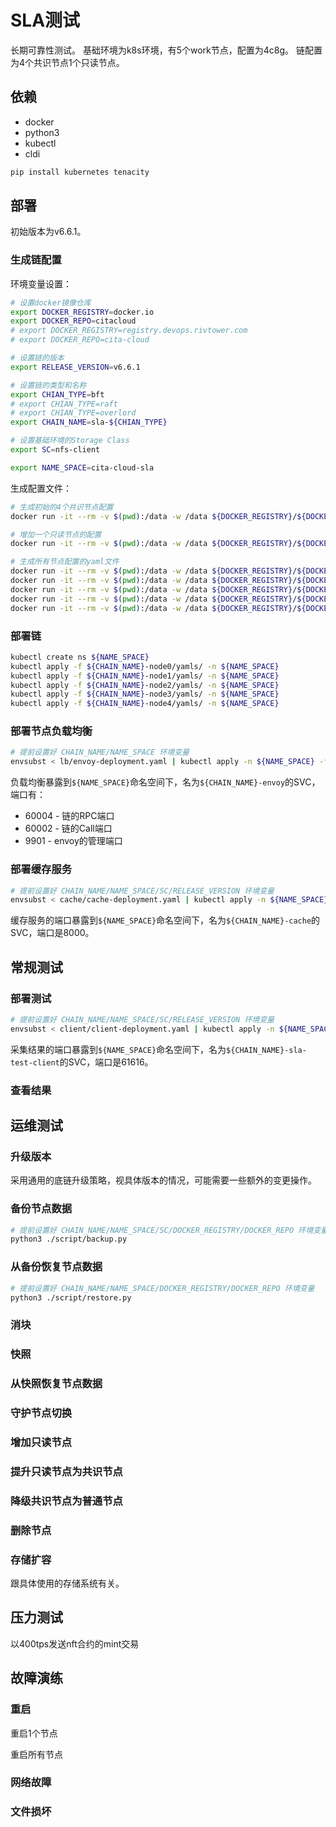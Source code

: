 # SLA测试

长期可靠性测试。
基础环境为k8s环境，有5个work节点，配置为4c8g。
链配置为4个共识节点1个只读节点。

## 依赖

* docker
* python3
* kubectl
* cldi

```bash
pip install kubernetes tenacity
```

## 部署

初始版本为v6.6.1。

### 生成链配置

环境变量设置：

```bash
# 设置docker镜像仓库
export DOCKER_REGISTRY=docker.io
export DOCKER_REPO=citacloud
# export DOCKER_REGISTRY=registry.devops.rivtower.com
# export DOCKER_REPO=cita-cloud

# 设置链的版本
export RELEASE_VERSION=v6.6.1

# 设置链的类型和名称
export CHIAN_TYPE=bft
# export CHIAN_TYPE=raft
# export CHIAN_TYPE=overlord
export CHAIN_NAME=sla-${CHIAN_TYPE}

# 设置基础环境的Storage Class
export SC=nfs-client

export NAME_SPACE=cita-cloud-sla
```

生成配置文件：

```bash
# 生成初始的4个共识节点配置
docker run -it --rm -v $(pwd):/data -w /data ${DOCKER_REGISTRY}/${DOCKER_REPO}/cloud-config:${RELEASE_VERSION} cloud-config create-k8s --chain-name ${CHAIN_NAME} --admin 0x9bab5858df4a9e84ff3958884a01a4fce5e07edb --nodelist localhost:40000:node0:k8s,localhost:40001:node1:k8s,localhost:40002:node2:k8s,localhost:40003:node3:k8s --controller_tag ${RELEASE_VERSION} --consensus_image consensus_${CHIAN_TYPE} --consensus_tag ${RELEASE_VERSION} --crypto_tag ${RELEASE_VERSION} --network_tag ${RELEASE_VERSION} --storage_tag ${RELEASE_VERSION} --executor_tag ${RELEASE_VERSION}

# 增加一个只读节点的配置
docker run -it --rm -v $(pwd):/data -w /data ${DOCKER_REGISTRY}/${DOCKER_REPO}/cloud-config:${RELEASE_VERSION} cloud-config append-k8s --chain-name ${CHAIN_NAME} --node localhost:40004:node4:k8s

# 生成所有节点配置的yaml文件
docker run -it --rm -v $(pwd):/data -w /data ${DOCKER_REGISTRY}/${DOCKER_REPO}/cloud-config:${RELEASE_VERSION} cloud-config update-yaml --chain-name ${CHAIN_NAME} --storage-class ${SC} --docker-registry ${DOCKER_REGISTRY} --docker-repo ${DOCKER_REPO} --requests-cpu 120m --limits-cpu 1 --requests-memory 240Mi --limits-memory 2Gi --domain node0
docker run -it --rm -v $(pwd):/data -w /data ${DOCKER_REGISTRY}/${DOCKER_REPO}/cloud-config:${RELEASE_VERSION} cloud-config update-yaml --chain-name ${CHAIN_NAME} --storage-class ${SC} --docker-registry ${DOCKER_REGISTRY} --docker-repo ${DOCKER_REPO} --requests-cpu 120m --limits-cpu 1 --requests-memory 240Mi --limits-memory 2Gi --domain node1
docker run -it --rm -v $(pwd):/data -w /data ${DOCKER_REGISTRY}/${DOCKER_REPO}/cloud-config:${RELEASE_VERSION} cloud-config update-yaml --chain-name ${CHAIN_NAME} --storage-class ${SC} --docker-registry ${DOCKER_REGISTRY} --docker-repo ${DOCKER_REPO} --requests-cpu 120m --limits-cpu 1 --requests-memory 240Mi --limits-memory 2Gi --domain node2
docker run -it --rm -v $(pwd):/data -w /data ${DOCKER_REGISTRY}/${DOCKER_REPO}/cloud-config:${RELEASE_VERSION} cloud-config update-yaml --chain-name ${CHAIN_NAME} --storage-class ${SC} --docker-registry ${DOCKER_REGISTRY} --docker-repo ${DOCKER_REPO} --requests-cpu 120m --limits-cpu 1 --requests-memory 240Mi --limits-memory 2Gi --domain node3
docker run -it --rm -v $(pwd):/data -w /data ${DOCKER_REGISTRY}/${DOCKER_REPO}/cloud-config:${RELEASE_VERSION} cloud-config update-yaml --chain-name ${CHAIN_NAME} --storage-class ${SC} --docker-registry ${DOCKER_REGISTRY} --docker-repo ${DOCKER_REPO} --requests-cpu 120m --limits-cpu 1 --requests-memory 240Mi --limits-memory 2Gi --domain node4
```

### 部署链

```bash
kubectl create ns ${NAME_SPACE}
kubectl apply -f ${CHAIN_NAME}-node0/yamls/ -n ${NAME_SPACE}
kubectl apply -f ${CHAIN_NAME}-node1/yamls/ -n ${NAME_SPACE}
kubectl apply -f ${CHAIN_NAME}-node2/yamls/ -n ${NAME_SPACE}
kubectl apply -f ${CHAIN_NAME}-node3/yamls/ -n ${NAME_SPACE}
kubectl apply -f ${CHAIN_NAME}-node4/yamls/ -n ${NAME_SPACE}
```

### 部署节点负载均衡

```bash
# 提前设置好 CHAIN_NAME/NAME_SPACE 环境变量
envsubst < lb/envoy-deployment.yaml | kubectl apply -n ${NAME_SPACE} -f -
```

负载均衡暴露到`${NAME_SPACE}`命名空间下，名为`${CHAIN_NAME}-envoy`的SVC，端口有：
* 60004 - 链的RPC端口
* 60002 - 链的Call端口
* 9901  - envoy的管理端口

### 部署缓存服务

```bash
# 提前设置好 CHAIN_NAME/NAME_SPACE/SC/RELEASE_VERSION 环境变量
envsubst < cache/cache-deployment.yaml | kubectl apply -n ${NAME_SPACE} -f -
```

缓存服务的端口暴露到`${NAME_SPACE}`命名空间下，名为`${CHAIN_NAME}-cache`的SVC，端口是8000。

## 常规测试

### 部署测试

```bash
# 提前设置好 CHAIN_NAME/NAME_SPACE/SC/RELEASE_VERSION 环境变量
envsubst < client/client-deployment.yaml | kubectl apply -n ${NAME_SPACE} -f -
```

采集结果的端口暴露到`${NAME_SPACE}`命名空间下，名为`${CHAIN_NAME}-sla-test-client`的SVC，端口是61616。

### 查看结果

## 运维测试

### 升级版本

采用通用的底链升级策略，视具体版本的情况，可能需要一些额外的变更操作。

### 备份节点数据

```bash
# 提前设置好 CHAIN_NAME/NAME_SPACE/SC/DOCKER_REGISTRY/DOCKER_REPO 环境变量
python3 ./script/backup.py
```

### 从备份恢复节点数据

```bash
# 提前设置好 CHAIN_NAME/NAME_SPACE/DOCKER_REGISTRY/DOCKER_REPO 环境变量
python3 ./script/restore.py
```

### 消块

### 快照

### 从快照恢复节点数据

### 守护节点切换

### 增加只读节点

### 提升只读节点为共识节点

### 降级共识节点为普通节点

### 删除节点

### 存储扩容

跟具体使用的存储系统有关。

## 压力测试
以400tps发送nft合约的mint交易

## 故障演练

### 重启

重启1个节点

重启所有节点

### 网络故障

### 文件损坏


